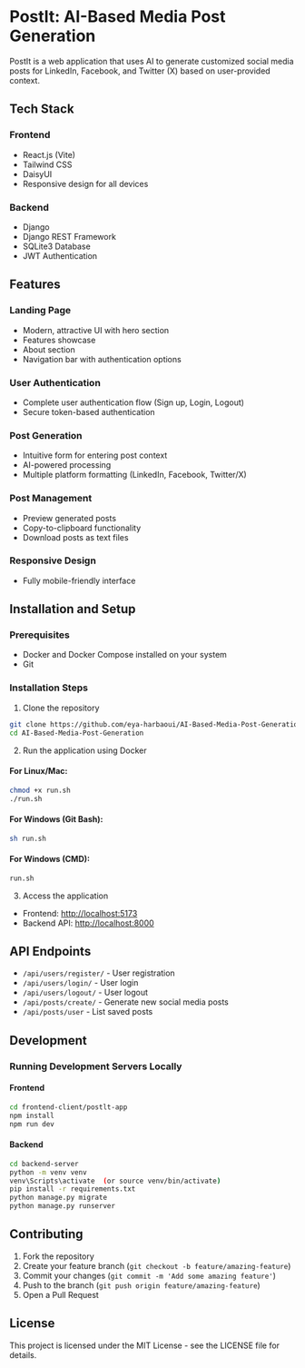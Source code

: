 # PostIt: AI-Based Media Post Generation

PostIt is a web application that uses AI to generate customized social media posts for LinkedIn, Facebook, and Twitter (X) based on user-provided context.

## Tech Stack

### Frontend
- React.js (Vite)
- Tailwind CSS
- DaisyUI
- Responsive design for all devices

### Backend
- Django
- Django REST Framework
- SQLite3 Database
- JWT Authentication

## Features

### Landing Page
- Modern, attractive UI with hero section
- Features showcase
- About section
- Navigation bar with authentication options

### User Authentication
- Complete user authentication flow (Sign up, Login, Logout)
- Secure token-based authentication 

### Post Generation
- Intuitive form for entering post context
- AI-powered processing
- Multiple platform formatting (LinkedIn, Facebook, Twitter/X)

### Post Management
- Preview generated posts
- Copy-to-clipboard functionality
- Download posts as text files

### Responsive Design
- Fully mobile-friendly interface

## Installation and Setup

### Prerequisites
- Docker and Docker Compose installed on your system
- Git

### Installation Steps

1. Clone the repository
```bash
git clone https://github.com/eya-harbaoui/AI-Based-Media-Post-Generation
cd AI-Based-Media-Post-Generation
```

2. Run the application using Docker

#### For Linux/Mac:
```bash
chmod +x run.sh
./run.sh
```

#### For Windows (Git Bash):
```bash
sh run.sh
```

#### For Windows (CMD):
```bash
run.sh
```

3. Access the application
- Frontend: [http://localhost:5173](http://localhost:5173)
- Backend API: [http://localhost:8000](http://localhost:8000)

## API Endpoints

- `/api/users/register/` - User registration
- `/api/users/login/` - User login
- `/api/users/logout/` - User logout
- `/api/posts/create/` - Generate new social media posts
- `/api/posts/user` - List saved posts

## Development

### Running Development Servers Locally

#### Frontend
```bash
cd frontend-client/postlt-app
npm install
npm run dev
```

#### Backend
```bash
cd backend-server
python -m venv venv
venv\Scripts\activate  (or source venv/bin/activate)
pip install -r requirements.txt
python manage.py migrate
python manage.py runserver
```

## Contributing

1. Fork the repository
2. Create your feature branch (`git checkout -b feature/amazing-feature`)
3. Commit your changes (`git commit -m 'Add some amazing feature'`)
4. Push to the branch (`git push origin feature/amazing-feature`)
5. Open a Pull Request

## License

This project is licensed under the MIT License - see the LICENSE file for details.